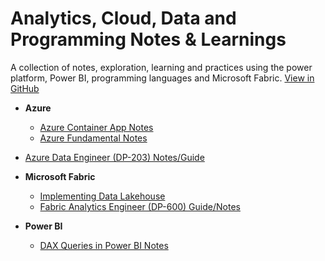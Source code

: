 ﻿# Analytics, Cloud, Data and Programming Notes & Learnings
A collection of notes, exploration, learning and practices using the power platform, Power BI, programming languages and Microsoft Fabric. [View in GitHub](https://github.com/Akbarsait/powertools-data)

- **Azure**
  - [Azure Container App Notes](./azure/azure-container-apps-notes.md)
  - [Azure Fundamental Notes](./azure/azure-fundamentals-notes.md)
 - [Azure Data Engineer (DP-203) Notes/Guide](./azure/azure-dataengineer-notes.md)
  
- **Microsoft Fabric**
  - [Implementing Data Lakehouse](./fabric/notes-guides/fabric-implementing-datalakehouse.md)
  - [Fabric Analytics Engineer (DP-600) Guide/Notes](/fabric/notes-guides/dp-600.md)

- **Power BI**
  - [DAX Queries in Power BI Notes](./powerbi/notes-guides/powerbi-daxqueries.md)
